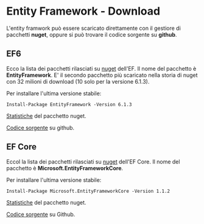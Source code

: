 # Entity Framework - Download

L'entity framwork può essere scaricato direttamente con il gestiore di pacchetti **nuget**, oppure si può trovare il codice sorgente su **github**.

## EF6
Ecco la lista dei pacchetti rilasciati su [nuget](https://www.nuget.org/packages/EntityFramework/) dell'EF. Il nome del pacchetto è **EntityFramework**. E' il secondo pacchetto più scaricato nella storia di nuget con 32 milioni di download (10 solo per la versione 6.1.3).

Per installare l'ultima versione stabile:

```
Install-Package EntityFramework -Version 6.1.3
```

[Statistiche](http://nugetmusthaves.com/Package/EntityFramework)
del pacchetto nuget.

[Codice sorgente](https://github.com/aspnet/EntityFramework6) su github.

## EF Core
Eccol la lista dei pacchetti rilasciati su [nuget](https://www.nuget.org/packages/Microsoft.EntityFrameworkCore) dell'EF Core. Il nome del pacchetto è **Microsoft.EntityFrameworkCore**. 

Per installare l'ultima versione stabile:

```
Install-Package Microsoft.EntityFrameworkCore -Version 1.1.2
```

[Statistiche](http://nugetmusthaves.com/Package/Microsoft.EntityFrameworkCore) del pacchetto nuget.

[Codice sorgente](https://github.com/aspnet/EntityFramework) su Github.